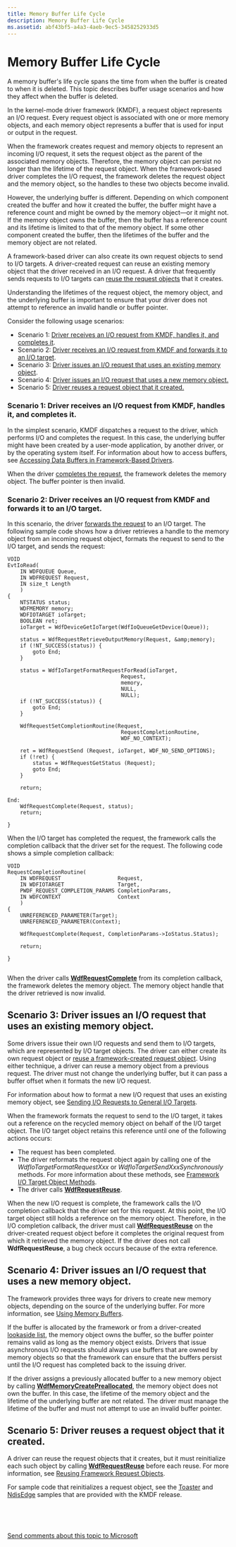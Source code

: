```yaml
---
title: Memory Buffer Life Cycle
description: Memory Buffer Life Cycle
ms.assetid: abf43bf5-a4a3-4aeb-9ec5-3458252933d5
---
```


# Memory Buffer Life Cycle


A memory buffer's life cycle spans the time from when the buffer is created to when it is deleted. This topic describes buffer usage scenarios and how they affect when the buffer is deleted.

In the kernel-mode driver framework (KMDF), a request object represents an I/O request. Every request object is associated with one or more memory objects, and each memory object represents a buffer that is used for input or output in the request.

When the framework creates request and memory objects to represent an incoming I/O request, it sets the request object as the parent of the associated memory objects. Therefore, the memory object can persist no longer than the lifetime of the request object. When the framework-based driver completes the I/O request, the framework deletes the request object and the memory object, so the handles to these two objects become invalid.

However, the underlying buffer is different. Depending on which component created the buffer and how it created the buffer, the buffer might have a reference count and might be owned by the memory object—or it might not. If the memory object owns the buffer, then the buffer has a reference count and its lifetime is limited to that of the memory object. If some other component created the buffer, then the lifetimes of the buffer and the memory object are not related.

A framework-based driver can also create its own request objects to send to I/O targets. A driver-created request can reuse an existing memory object that the driver received in an I/O request. A driver that frequently sends requests to I/O targets can [reuse the request objects](reusing-framework-request-objects.md) that it creates.

Understanding the lifetimes of the request object, the memory object, and the underlying buffer is important to ensure that your driver does not attempt to reference an invalid handle or buffer pointer.

Consider the following usage scenarios:

-   Scenario 1: [Driver receives an I/O request from KMDF, handles it, and completes it](#drv-rec-complete).
-   Scenario 2: [Driver receives an I/O request from KMDF and forwards it to an I/O target](#drv-rec-fwd).
-   Scenario 3: [Driver issues an I/O request that uses an existing memory object](#drv-create-reuse).
-   Scenario 4: [Driver issues an I/O request that uses a new memory object.](#drv-create-new)
-   Scenario 5: [Driver reuses a request object that it created.](#drv-reuse)

### <a href="" id="drv-rec-complete"></a>Scenario 1: Driver receives an I/O request from KMDF, handles it, and completes it.

In the simplest scenario, KMDF dispatches a request to the driver, which performs I/O and completes the request. In this case, the underlying buffer might have been created by a user-mode application, by another driver, or by the operating system itself. For information about how to access buffers, see [Accessing Data Buffers in Framework-Based Drivers](https://msdn.microsoft.com/library/windows/hardware/ff540701).

When the driver [completes the request](completing-i-o-requests.md), the framework deletes the memory object. The buffer pointer is then invalid.

### <a href="" id="drv-rec-fwd"></a>Scenario 2: Driver receives an I/O request from KMDF and forwards it to an I/O target.

In this scenario, the driver [forwards the request](forwarding-i-o-requests.md) to an I/O target. The following sample code shows how a driver retrieves a handle to the memory object from an incoming request object, formats the request to send to the I/O target, and sends the request:

```
VOID
EvtIoRead(
    IN WDFQUEUE Queue,
    IN WDFREQUEST Request,
    IN size_t Length
    )
{
    NTSTATUS status;
    WDFMEMORY memory;
    WDFIOTARGET ioTarget;
    BOOLEAN ret;
    ioTarget = WdfDeviceGetIoTarget(WdfIoQueueGetDevice(Queue));
 
    status = WdfRequestRetrieveOutputMemory(Request, &amp;memory);
    if (!NT_SUCCESS(status)) {
        goto End;
    }
 
    status = WdfIoTargetFormatRequestForRead(ioTarget,
                                    Request,
                                    memory,
                                    NULL,
                                    NULL);
    if (!NT_SUCCESS(status)) {
        goto End;
    }
 
    WdfRequestSetCompletionRoutine(Request,
                                    RequestCompletionRoutine,
                                    WDF_NO_CONTEXT);
 
    ret = WdfRequestSend (Request, ioTarget, WDF_NO_SEND_OPTIONS);
    if (!ret) {
        status = WdfRequestGetStatus (Request);
        goto End;
    }
 
    return;
 
End:
    WdfRequestComplete(Request, status);
    return;
 
}

```

When the I/O target has completed the request, the framework calls the completion callback that the driver set for the request. The following code shows a simple completion callback:

```
VOID
RequestCompletionRoutine(
    IN WDFREQUEST                  Request,
    IN WDFIOTARGET                 Target,
    PWDF_REQUEST_COMPLETION_PARAMS CompletionParams,
    IN WDFCONTEXT                  Context
    )
{
    UNREFERENCED_PARAMETER(Target);
    UNREFERENCED_PARAMETER(Context);
 
    WdfRequestComplete(Request, CompletionParams->IoStatus.Status);
 
    return;
 
}


```

When the driver calls [**WdfRequestComplete**](https://msdn.microsoft.com/library/windows/hardware/ff549945) from its completion callback, the framework deletes the memory object. The memory object handle that the driver retrieved is now invalid.

## <a href="" id="drv-create-reuse"></a>Scenario 3: Driver issues an I/O request that uses an existing memory object.


Some drivers issue their own I/O requests and send them to I/O targets, which are represented by I/O target objects. The driver can either create its own request object or [reuse a framework-created request object](reusing-framework-request-objects.md). Using either technique, a driver can reuse a memory object from a previous request. The driver must not change the underlying buffer, but it can pass a buffer offset when it formats the new I/O request.

For information about how to format a new I/O request that uses an existing memory object, see [Sending I/O Requests to General I/O Targets](sending-i-o-requests-to-general-i-o-targets.md).

When the framework formats the request to send to the I/O target, it takes out a reference on the recycled memory object on behalf of the I/O target object. The I/O target object retains this reference until one of the following actions occurs:

-   The request has been completed.
-   The driver reformats the request object again by calling one of the *WdfIoTargetFormatRequestXxx* or *WdfIoTargetSendXxxSynchronously* methods. For more information about these methods, see [Framework I/O Target Object Methods](https://msdn.microsoft.com/library/windows/hardware/dn265644).
-   The driver calls [**WdfRequestReuse**](https://msdn.microsoft.com/library/windows/hardware/ff550026).

When the new I/O request is complete, the framework calls the I/O completion callback that the driver set for this request. At this point, the I/O target object still holds a reference on the memory object. Therefore, in the I/O completion callback, the driver must call [**WdfRequestReuse**](https://msdn.microsoft.com/library/windows/hardware/ff550026) on the driver-created request object before it completes the original request from which it retrieved the memory object. If the driver does not call **WdfRequestReuse**, a bug check occurs because of the extra reference.

## <a href="" id="drv-create-new"></a>Scenario 4: Driver issues an I/O request that uses a new memory object.


The framework provides three ways for drivers to create new memory objects, depending on the source of the underlying buffer. For more information, see [Using Memory Buffers](using-memory-buffers.md).

If the buffer is allocated by the framework or from a driver-created [lookaside list](using-memory-buffers.md#using-lookaside-lists), the memory object owns the buffer, so the buffer pointer remains valid as long as the memory object exists. Drivers that issue asynchronous I/O requests should always use buffers that are owned by memory objects so that the framework can ensure that the buffers persist until the I/O request has completed back to the issuing driver.

If the driver assigns a previously allocated buffer to a new memory object by calling [**WdfMemoryCreatePreallocated**](https://msdn.microsoft.com/library/windows/hardware/ff548712), the memory object does not own the buffer. In this case, the lifetime of the memory object and the lifetime of the underlying buffer are not related. The driver must manage the lifetime of the buffer and must not attempt to use an invalid buffer pointer.

## <a href="" id="drv-reuse"></a>Scenario 5: Driver reuses a request object that it created.


A driver can reuse the request objects that it creates, but it must reinitialize each such object by calling [**WdfRequestReuse**](https://msdn.microsoft.com/library/windows/hardware/ff550026) before each reuse. For more information, see [Reusing Framework Request Objects](reusing-framework-request-objects.md).

For sample code that reinitializes a request object, see the [Toaster](http://go.microsoft.com/fwlink/p/?linkid=256195) and [NdisEdge](http://go.microsoft.com/fwlink/p/?linkid=256154) samples that are provided with the KMDF release.

 

 

[Send comments about this topic to Microsoft](mailto:wsddocfb@microsoft.com?subject=Documentation%20feedback%20%5Bwdf\wdf%5D:%20Memory%20Buffer%20Life%20Cycle%20%20RELEASE:%20%283/24/2016%29&body=%0A%0APRIVACY%20STATEMENT%0A%0AWe%20use%20your%20feedback%20to%20improve%20the%20documentation.%20We%20don't%20use%20your%20email%20address%20for%20any%20other%20purpose,%20and%20we'll%20remove%20your%20email%20address%20from%20our%20system%20after%20the%20issue%20that%20you're%20reporting%20is%20fixed.%20While%20we're%20working%20to%20fix%20this%20issue,%20we%20might%20send%20you%20an%20email%20message%20to%20ask%20for%20more%20info.%20Later,%20we%20might%20also%20send%20you%20an%20email%20message%20to%20let%20you%20know%20that%20we've%20addressed%20your%20feedback.%0A%0AFor%20more%20info%20about%20Microsoft's%20privacy%20policy,%20see%20http://privacy.microsoft.com/default.aspx. "Send comments about this topic to Microsoft")




